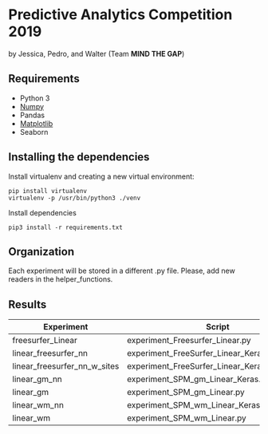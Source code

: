 # Predictive Analytics Competition 2019
by Jessica, Pedro, and Walter (Team **MIND THE GAP**)


## Requirements
- Python 3
- [Numpy](http://www.numpy.org/)
- Pandas
- [Matplotlib](https://matplotlib.org/)
- Seaborn

## Installing the dependencies
Install virtualenv and creating a new virtual environment:

    pip install virtualenv
    virtualenv -p /usr/bin/python3 ./venv

Install dependencies

    pip3 install -r requirements.txt
    
## Organization
Each experiment will be stored in a different .py file. Please, add new readers in the helper_functions.

## Results
| Experiment | Script | MAE (years) |
|---|---|:---:|
| freesurfer_Linear | experiment_Freesurfer_Linear.py | 7.200(0.157) |
| linear_freesurfer_nn | experiment_FreeSurfer_Linear_Keras.py | 7.109(0.345) |
| linear_freesurfer_nn_w_sites | experiment_FreeSurfer_Linear_Keras_w_sites.py | 7.143 (0.332) |
| linear_gm_nn | experiment_SPM_gm_Linear_Keras.py | 5.803(0.053) |
| linear_gm | experiment_SPM_gm_Linear.py | 13.609(0.397) |
| linear_wm_nn | experiment_SPM_wm_Linear_Keras.py | 6.530(0.110) |
| linear_wm | experiment_SPM_wm_Linear.py | 13.613(0.385) |

